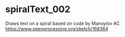 # spiralText_002
Draws text on a spiral based on code by Manoylov AC https://www.openprocessing.org/sketch/168364
